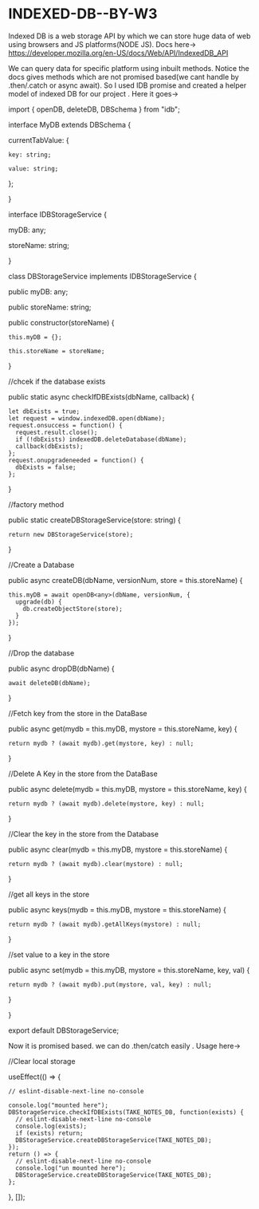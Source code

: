 # INDEXED-DB--BY-W3

Indexed DB is a web storage API by which we can store huge data of web using browsers and JS platforms(NODE JS). Docs here-> https://developer.mozilla.org/en-US/docs/Web/API/IndexedDB_API

We can query data for specific platform using inbuilt methods. Notice the docs gives methods which are not promised based(we cant handle by .then/.catch or async await). So I used IDB promise and created a  helper model of indexed DB for our project . Here it goes->


import { openDB, deleteDB, DBSchema } from "idb"; 

interface MyDB extends DBSchema { 

  currentTabValue: { 
  
    key: string; 
    
    value: string;
  }; 
  
} 


interface IDBStorageService { 

  myDB: any; 
  
  storeName: string; 
  
} 


class DBStorageService implements IDBStorageService { 

  public myDB: any; 
  
  public storeName: string; 
  
  public constructor(storeName) { 
  
    this.myDB = {}; 
    
    this.storeName = storeName; 
    
  } 
  

  //chcek if the database exists 
  
  public static async checkIfDBExists(dbName, callback) { 
  
    let dbExists = true;
    let request = window.indexedDB.open(dbName);
    request.onsuccess = function() {
      request.result.close();
      if (!dbExists) indexedDB.deleteDatabase(dbName);
      callback(dbExists);
    };
    request.onupgradeneeded = function() {
      dbExists = false;
    };
  } 
  

  //factory method 
  
  public static createDBStorageService(store: string) { 
  
    return new DBStorageService(store); 
    
  }

  //Create a Database 
  
  public async createDB(dbName, versionNum, store = this.storeName) { 
  
    this.myDB = await openDB<any>(dbName, versionNum, {
      upgrade(db) {
        db.createObjectStore(store);
      }
    });
  } 
  

  //Drop the database 
  
  public async dropDB(dbName) { 
  
    await deleteDB(dbName);
  } 
  

  //Fetch key from the store in the DataBase 
  
  public async get(mydb = this.myDB, mystore = this.storeName, key) { 
  
    return mydb ? (await mydb).get(mystore, key) : null; 
    
  } 
  
 
  //Delete A Key in the store from the DataBase 
  
  public async delete(mydb = this.myDB, mystore = this.storeName, key) { 
  
    return mydb ? (await mydb).delete(mystore, key) : null; 
    
  } 
  
  //Clear the key in the store from the Database 
  
  public async clear(mydb = this.myDB, mystore = this.storeName) { 
  
    return mydb ? (await mydb).clear(mystore) : null; 
    
  } 
  
 
  //get all keys in the store 
  
  public async keys(mydb = this.myDB, mystore = this.storeName) { 
  
    return mydb ? (await mydb).getAllKeys(mystore) : null; 
    
  } 
  

  //set value to a key in the store 
  
  public async set(mydb = this.myDB, mystore = this.storeName, key, val) { 
  
    return mydb ? (await mydb).put(mystore, val, key) : null; 
    
  } 
  
} 


export default DBStorageService; 



Now it is promised based. we can do .then/catch easily . Usage here-> 


//Clear local storage 

  useEffect(() => { 
  
    // eslint-disable-next-line no-console 
    
    console.log("mounted here");
    DBStorageService.checkIfDBExists(TAKE_NOTES_DB, function(exists) {
      // eslint-disable-next-line no-console
      console.log(exists);
      if (exists) return;
      DBStorageService.createDBStorageService(TAKE_NOTES_DB);
    });
    return () => {
      // eslint-disable-next-line no-console
      console.log("un mounted here");
      DBStorageService.createDBStorageService(TAKE_NOTES_DB);
    }; 
    
  }, []); 
  
  
  
